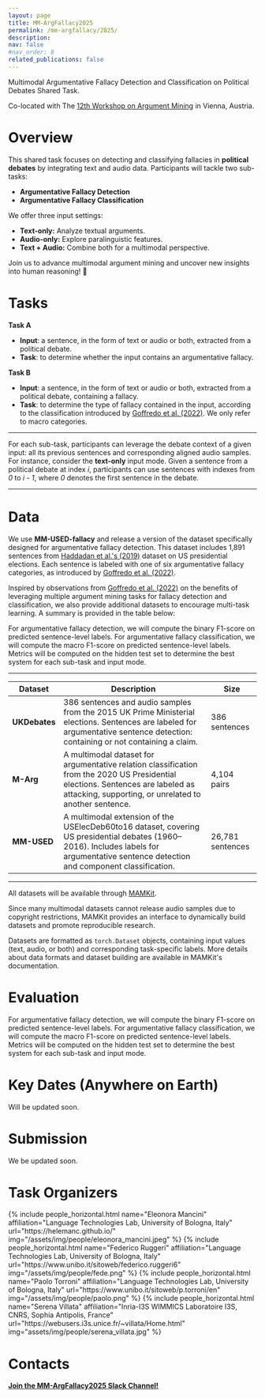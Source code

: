 ```yaml
---
layout: page
title: MM-ArgFallacy2025 
permalink: /mm-argfallacy/2025/
description: 
nav: false
#nav_order: 8
related_publications: false
---
```

<!-- pages/parkinsons-speech-xai.md -->


Multimodal Argumentative Fallacy Detection and Classification on Political Debates Shared Task.

Co-located with The [12th Workshop on Argument Mining](https://argmining-org.github.io/2025/) in Vienna, Austria.


# Overview
This shared task focuses on detecting and classifying fallacies in **political debates** by integrating text and audio data. Participants will tackle two sub-tasks:  
- **Argumentative Fallacy Detection**  
- **Argumentative Fallacy Classification**  

We offer three input settings:  
- **Text-only:** Analyze textual arguments.  
- **Audio-only:** Explore paralinguistic features.  
- **Text + Audio:** Combine both for a multimodal perspective.  

Join us to advance multimodal argument mining and uncover new insights into human reasoning! 💬


# Tasks 

**Task A**

- **Input**: a sentence, in the form of text or audio or both, extracted from a political debate. 
- **Task**: to determine whether the input contains an argumentative fallacy.

**Task B**
- **Input**: a sentence, in the form of text or audio or both, extracted from a political debate, containing a fallacy. 
- **Task**: to determine the type of fallacy contained in the input, according to the classification introduced by [Goffredo et al. (2022)](https://www.ijcai.org/proceedings/2022/575). We only refer to macro categories.

-----------------------------------

For each sub-task, participants can leverage the debate context of a given input: all its previous sentences and corresponding aligned audio samples.  For instance, consider the **text-only** input mode.  Given a sentence from a political debate at index *i*, participants can use sentences with indexes from *0* to *i - 1*, where *0* denotes the first sentence in the debate.  

------------------------------------


# Data 


We use **MM-USED-fallacy** and release a version of the dataset specifically designed for argumentative fallacy detection.   This dataset includes 1,891 sentences from [Haddadan et al.'s (2019)](https://aclanthology.org/P19-1463.pdf) dataset on US presidential elections.  Each sentence is labeled with one of six argumentative fallacy categories, as introduced by [Goffredo et al. (2022)](https://www.ijcai.org/proceedings/2022/575).  

Inspired by observations from [Goffredo et al. (2022)](https://www.ijcai.org/proceedings/2022/575) on the benefits of leveraging multiple argument mining tasks for fallacy detection and classification, we also provide additional datasets to encourage multi-task learning. A summary is provided in the table below:  

For argumentative fallacy detection, we will compute the binary F1-score on predicted sentence-level labels. 
For argumentative fallacy classification, we will compute the macro F1-score on predicted sentence-level labels.
Metrics will be computed on the hidden test set to determine the best system for each sub-task and input mode.

---

| **Dataset**       | **Description**                                                                                                                                                                          | **Size**       |
|--------------------|------------------------------------------------------------------------------------------------------------------------------------------------------------------------------------------|----------------|
| **UKDebates**      | 386 sentences and audio samples from the 2015 UK Prime Ministerial elections. Sentences are labeled for argumentative sentence detection: containing or not containing a claim.           | 386 sentences  |
| **M-Arg**          | A multimodal dataset for argumentative relation classification from the 2020 US Presidential elections. Sentences are labeled as attacking, supporting, or unrelated to another sentence. | 4,104 pairs    |
| **MM-USED**        | A multimodal extension of the USElecDeb60to16 dataset, covering US presidential debates (1960–2016). Includes labels for argumentative sentence detection and component classification.   | 26,781 sentences |

---

All datasets will be available through [MAMKit](https://nlp-unibo.github.io/mamkit/).  

Since many multimodal datasets cannot release audio samples due to copyright restrictions, MAMKit provides an interface to dynamically build datasets and promote reproducible research.  

Datasets are formatted as `torch.Dataset` objects, containing input values (text, audio, or both) and corresponding task-specific labels. More details about data formats and dataset building are available in MAMKit's documentation.  

# Evaluation 
For argumentative fallacy detection, we will compute the binary F1-score on predicted sentence-level labels. 
For argumentative fallacy classification, we will compute the macro F1-score on predicted sentence-level labels.
Metrics will be computed on the hidden test set to determine the best system for each sub-task and input mode.

# Key Dates (Anywhere on Earth)
Will be updated soon. 

# Submission 
We be updated soon. 



# Task Organizers 

<div class="row row-cols-2 projects pt-3 pb-3">
  {% include people_horizontal.html name="Eleonora Mancini" affiliation="Language Technologies Lab, University of Bologna, Italy" url="https://helemanc.github.io/" img="/assets/img/people/eleonora_mancini.jpeg" %}
  {% include people_horizontal.html name="Federico Ruggeri" affiliation="Language Technologies Lab, University of Bologna, Italy" url="https://www.unibo.it/sitoweb/federico.ruggeri6" img="/assets/img/people/fede.png" %}
  {% include people_horizontal.html name="Paolo Torroni" affiliation="Language Technologies Lab, University of Bologna, Italy" url="https://www.unibo.it/sitoweb/p.torroni/en" img="/assets/img/people/paolo.png" %}
  {% include people_horizontal.html name="Serena Villata" affiliation="Inria-I3S WIMMICS Laboratoire I3S, CNRS, Sophia Antipolis, France" url="https://webusers.i3s.unice.fr/~villata/Home.html" img="assets/img/people/serena_villata.jpg" %}
</div>



# Contacts
**[Join the MM-ArgFallacy2025 Slack Channel!](https://join.slack.com/t/mm-argfallacy2025/shared_invite/zt-2yjct5udc-vbuGSsSelR5FMiopSne~wQ)**